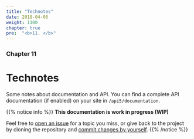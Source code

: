 ```yaml
---
title: "Technotes"
date: 2018-04-06
weight: 1100
chapter: true
pre:  "<b>11. </b>"
---
```


### Chapter 11

# Technotes

Some notes about documentation and API. You can find a complete API documentation (if enabled) on your site in `/api5/documentation`. 

{{% notice info %}}
**This documentation is work in progress (WIP)**

Feel free to [open an issue](https://bitbucket.org/pkollitsch/booka-docs/issues?status=new&status=open) for a topic you miss, or give back to the project by cloning the repository and [commit changes by yourself](https://bitbucket.org/pkollitsch/booka-docs/src).
{{% /notice %}}
